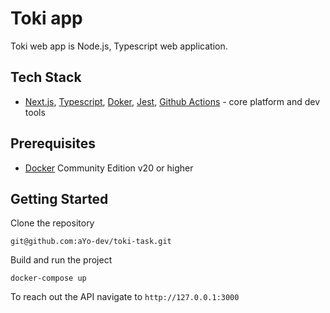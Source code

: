 # Toki app

Toki web app is Node.js, Typescript web application.

## Tech Stack 

* [Next.js][next.js], [Typescript][typescript], [Doker][docker], [Jest][jest], [Github Actions][github-actions] - core platform and dev tools

## Prerequisites

* [Docker][docker] Community Edition v20 or higher

## Getting Started

Clone the repository

```
git@github.com:aYo-dev/toki-task.git
```

Build and run the project

```
docker-compose up
```

To reach out the API navigate to `http://127.0.0.1:3000`


[next.js]: https://nextjs.org
[typescript]: https://github.com/kriasoft/react-starter-kit
[docker]: https://www.docker.com/community-edition
[jest]: https://jestjs.io,
[github-actions]: https://github.com/features/actions


